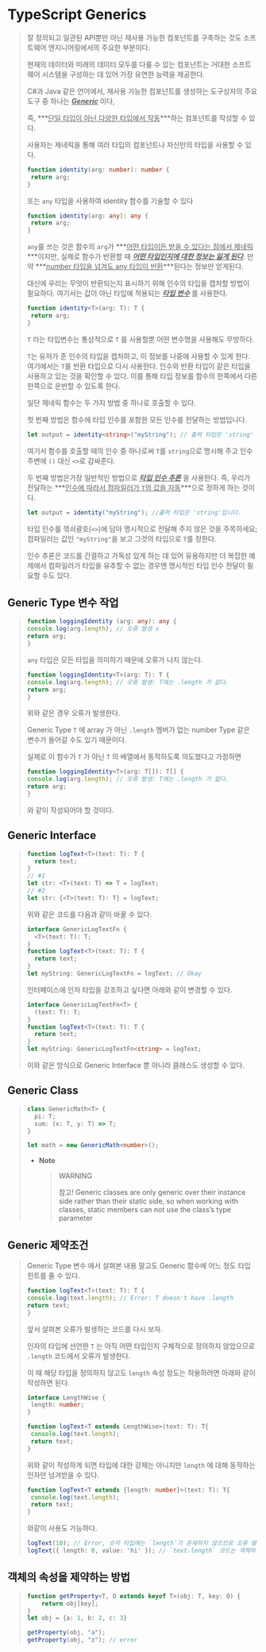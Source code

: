# TypeScript Generics

> 잘 정의되고 일관된 API뿐만 아닌 재사용 가능한 컴포넌트를 구축하는 것도 소프트웨어 엔지니어링에서의 주요한 부분이다. 
>
> 현재의 데이터와 미래의 데이터 모두를 다룰 수 있는 컴포넌트는 거대한 소프트웨어 시스템을 구성하는 데 있어 가장 유연한 능력을 제공한다.
>
> C#과 Java 같은 언어에서, 재사용 가능한 컴포넌트를 생성하는 도구상자의 주요 도구 중 하나는 ***<u>Generic</u>*** 이다, 
>
> 즉, ***<u>단일 타입이 아닌 다양한 타입에서 작동</u>***하는 컴포넌트를 작성할 수 있다.
>
> 사용자는 제네릭을 통해 여러 타입의 컴포넌트나 자신만의 타입을 사용할 수 있다.
>
> 
>
> ```ts
> function identity(arg: number): number {
>  return arg;
> }
> ```
>
> 또는 `any` 타입을 사용하여 identity 함수를 기술할 수 있다
>
> ```ts
> function identity(arg: any): any {
>  return arg;
> }
> ```
>
> `any`를 쓰는 것은 함수의 `arg`가 ***<u>어떤 타입이든 받을 수 있다는 점에서 제네릭</u>***이지만, 실제로 함수가 반환할 때 ***<u>어떤 타입인지에 대한 정보는 잃게 된다</u>***. 만약 ***<u>number 타입을 넘겨도 any 타입이 반환</u>***된다는 정보만 얻게된다.
>
> 대신에 우리는 무엇이 반환되는지 표시하기 위해 인수의 타입을 캡처할 방법이 필요하다. 여기서는 값이 아닌 타입에 적용되는 <u>***타입 변수***</u> 를 사용한다.
>
> ```ts
> function identity<T>(arg: T): T {
>  return arg;
> }
> ```
>
> `T` 라는 타입변수는 통상적으로 `T` 를 사용할뿐 어떤 변수명을 사용해도 무방하다.
>
> `T`는 유저가 준 인수의 타입을 캡처하고, 이 정보를 나중에 사용할 수 있게 한다. 여기에서는 `T`를 반환 타입으로 다시 사용한다. 인수와 반환 타입이 같은 타입을 사용하고 있는 것을 확인할 수 있다. 이를 통해 타입 정보를 함수의 한쪽에서 다른 한쪽으로 운반할 수 있도록 한다.
>
> 일단 제네릭 함수는 두 가지 방법 중 하나로 호출할 수 있다. 
>
> 첫 번째 방법은 함수에 타입 인수를 포함한 모든 인수를 전달하는 방법입니다.
>
> ```ts
> let output = identity<string>("myString"); // 출력 타입은 'string'
> ```
>
> 여기서 함수를 호출할 때의 인수 중 하나로써 `T`를 `string`으로 명시해 주고 인수 주변에 `()` 대신 `<>`로 감싸준다.
>
> 두 번째 방법은가장 일반적인 방법으로 *<u>**타입 인수 추론**</u>* 을 사용한다.  즉, 우리가 전달하는 ***<u>인수에 따라서 컴파일러가 `T`의 값을 자동</u>***으로 정하게 하는 것이다.
>
> ```ts
> let output = identity("myString"); //출력 타입은 'string'입니다.
> ```
>
> 타입 인수를 꺾쇠괄호(`<>`)에 담아 명시적으로 전달해 주지 않은 것을 주목하세요; 컴파일러는 값인 `"myString"`을 보고 그것의 타입으로 `T`를 정한다. 
>
> 인수 추론은 코드를 간결하고 가독성 있게 하는 데 있어 유용하지만 더 복잡한 예제에서 컴파일러가 타입을 유추할 수 없는 경우엔 명시적인 타입 인수 전달이 필요할 수도 있다.

## Generic Type 변수 작업

> ```ts
> function loggingIdentity (arg: any): any {
> console.log(arg.length); // 오류 발생 x 
> return arg;
> }
> ```
>
> `any` 타입은 모든 타입을 의미하기 때문에 오류가 나지 않는다. 
>
> ```ts
> function loggingIdentity<T>(arg: T): T {
> console.log(arg.length); // 오류 발생: T에는 .length 가 없다.
> return arg;
> }
> ```
>
> 위와 같은 경우 오류가 발생한다. 
>
> Generic Type `T` 에 array 가 아닌 `.length` 멤버가 없는 number Type 같은 변수가 들어갈 수도 있기 때문이다. 
>
> 실제로 이 함수가 `T` 가 아닌 `T` 의 배열에서 동작하도록 의도했다고 가정하면
>
> ```ts
> function loggingIdentity<T>(arg: T[]): T[] {
> console.log(arg.length); // 오류 발생: T에는 .length 가 없다.
> return arg;
> }
> ```
>
>  와 같이 작성되어야 할 것이다. 

## Generic Interface

> ```ts
> function logText<T>(text: T): T {
>   return text;
> }
> // #1
> let str: <T>(text: T) => T = logText;
> // #2
> let str: {<T>(text: T): T} = logText;
> ```
>
> 위와 같은 코드를 다음과 같이 바꿀 수 있다.
>
> ```ts
> interface GenericLogTextFn {
>   <T>(text: T): T;
> }
> function logText<T>(text: T): T {
>   return text;
> }
> let myString: GenericLogTextFn = logText; // Okay
> ```
>
> 인터페이스에 인자 타입을 강조하고 싶다면 아래와 같이 변경할 수 있다.
>
> ```ts
> interface GenericLogTextFn<T> {
>   (text: T): T;
> }
> function logText<T>(text: T): T {
>   return text;
> }
> let myString: GenericLogTextFn<string> = logText;
> ```
>
> 이와 같은 방식으로 Generic Interface 뿐 아니라 클래스도 생성할 수 있다. 

## Generic Class

> ```ts
> class GenericMath<T> {
>   pi: T;
>   sum: (x: T, y: T) => T;
> }
> 
> let math = new GenericMath<number>();
> ```
>
> * **Note**
>
>   > WARNING
>   >
>   > 참고! Generic classes are only generic over their instance side rather than their static side, so when working with classes, static members can not use the class’s type parameter

## Generic 제약조건

> Generic Type 변수 에서 살펴본 내용 말고도 Generic 함수에 어느 정도 타입 힌트를 줄 수 있다. 
>
> ```ts
> function logText<T>(text: T): T {
> console.log(text.length); // Error: T doesn't have .length
> return text;
> }
> ```
>
> 앞서 살펴본 오류가 발생하는 코드를 다시 보자.
>
> 인자의 타입에 선언한 `T` 는 아직 어떤 타입인지 구체적으로 정의하지 않았으므로 `.length` 코드에서 오류가 발생한다. 
>
> 이 때 해당 타입을 정의하지 않고도 `length` 속성 정도는 허용하려면 아래와 같이 작성하면 된다. 
>
> ```ts
> interface LengthWise {
>  length: number;
> }
> 
> function logText<T extends LengthWise>(text: T): T{
>  console.log(text.length);
>  return text;
> }
> ```
>
> 위와 같이 작성하게 되면 타입에 대한 강제는 아니지만 `length` 에 대해 동작하는 인자만 넘겨받을 수 있다.  
>
> ```ts
> function logText<T extends {length: number}>(text: T): T{
>  console.log(text.length);
>  return text;
> }
> ```
>
> 와같이  사용도 가능하다. 
>
> ```ts
> logText(10); // Error, 숫자 타입에는 `length`가 존재하지 않으므로 오류 발생
> logText({ length: 0, value: 'hi' }); // `text.length` 코드는 객체의 속성 접근과 같이 동작하므로 오류 없음
> ```

## 객체의 속성을 제약하는 방법

> ```ts
> function getProperty<T, O extends keyof T>(obj: T, key: O) {
>     return obj[key];
> }
> let obj = {a: 1, b: 2, c: 3}
> 
> getProperty(obj, "a");
> getProperty(obj, "z"); // error
> ```
>
> 

